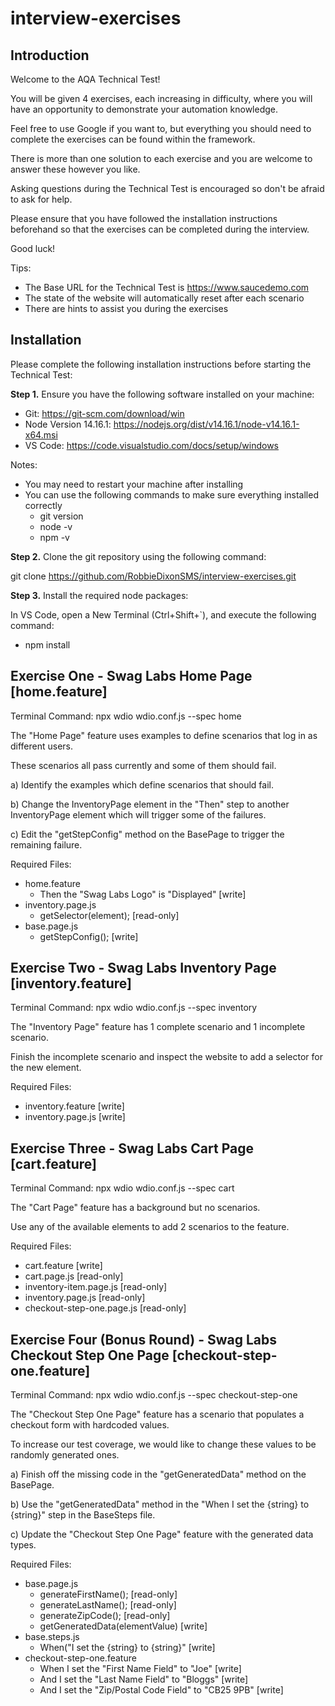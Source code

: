 # interview-exercises

## Introduction

Welcome to the AQA Technical Test!

You will be given 4 exercises, each increasing in difficulty, where you will have an opportunity to demonstrate your automation knowledge.

Feel free to use Google if you want to, but everything you should need to complete the exercises can be found within the framework.

There is more than one solution to each exercise and you are welcome to answer these however you like.

Asking questions during the Technical Test is encouraged so don't be afraid to ask for help.

Please ensure that you have followed the installation instructions beforehand so that the exercises can be completed during the interview.

Good luck!

Tips:
- The Base URL for the Technical Test is https://www.saucedemo.com
- The state of the website will automatically reset after each scenario
- There are hints to assist you during the exercises


## Installation

Please complete the following installation instructions before starting the Technical Test:

**Step 1.** Ensure you have the following software installed on your machine:

- Git: https://git-scm.com/download/win
- Node Version 14.16.1: https://nodejs.org/dist/v14.16.1/node-v14.16.1-x64.msi
- VS Code: https://code.visualstudio.com/docs/setup/windows

Notes:
- You may need to restart your machine after installing
- You can use the following commands to make sure everything installed correctly
  - git version
  - node -v
  - npm -v

**Step 2.** Clone the git repository using the following command:

git clone https://github.com/RobbieDixonSMS/interview-exercises.git

**Step 3.** Install the required node packages:

In VS Code, open a New Terminal (Ctrl+Shift+`), and execute the following command:

- npm install


## Exercise One - Swag Labs Home Page [home.feature]

Terminal Command: npx wdio wdio.conf.js --spec home

The "Home Page" feature uses examples to define scenarios that log in as different users.

These scenarios all pass currently and some of them should fail.

a) Identify the examples which define scenarios that should fail.

b) Change the InventoryPage element in the "Then" step to another InventoryPage element which will trigger some of the failures.

c) Edit the "getStepConfig" method on the BasePage to trigger the remaining failure.

Required Files:
- home.feature
    - Then the "Swag Labs Logo" is "Displayed" [write]
- inventory.page.js
    - getSelector(element); [read-only]
- base.page.js
    - getStepConfig(); [write]


## Exercise Two - Swag Labs Inventory Page [inventory.feature]

Terminal Command: npx wdio wdio.conf.js --spec inventory

The "Inventory Page" feature has 1 complete scenario and 1 incomplete scenario.

Finish the incomplete scenario and inspect the website to add a selector for the new element.

Required Files:
- inventory.feature [write]
- inventory.page.js [write]


## Exercise Three - Swag Labs Cart Page [cart.feature]

Terminal Command: npx wdio wdio.conf.js --spec cart

The "Cart Page" feature has a background but no scenarios.

Use any of the available elements to add 2 scenarios to the feature.

Required Files:
- cart.feature [write]
- cart.page.js [read-only]
- inventory-item.page.js [read-only]
- inventory.page.js [read-only]
- checkout-step-one.page.js [read-only]


## Exercise Four (Bonus Round) - Swag Labs Checkout Step One Page [checkout-step-one.feature]

Terminal Command: npx wdio wdio.conf.js --spec checkout-step-one

The "Checkout Step One Page" feature has a scenario that populates a checkout form with hardcoded values.

To increase our test coverage, we would like to change these values to be randomly generated ones.

a) Finish off the missing code in the "getGeneratedData" method on the BasePage.

b) Use the "getGeneratedData" method in the "When I set the {string} to {string}" step in the BaseSteps file.

c) Update the "Checkout Step One Page" feature with the generated data types.

Required Files:
- base.page.js
    - generateFirstName(); [read-only]
    - generateLastName(); [read-only]
    - generateZipCode(); [read-only]
    - getGeneratedData(elementValue) [write]
- base.steps.js
    - When("I set the {string} to {string}" [write]
- checkout-step-one.feature
    - When I set the "First Name Field" to "Joe" [write]
    - And I set the "Last Name Field" to "Bloggs" [write]
    - And I set the "Zip/Postal Code Field" to "CB25 9PB" [write]
